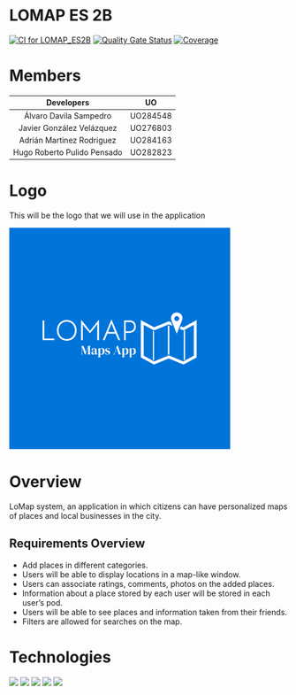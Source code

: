 # LOMAP ES 2B
[![CI for LOMAP_ES2B](https://github.com/Arquisoft/lomap_es2b/actions/workflows/lomap_es2b.yml/badge.svg)](https://github.com/Arquisoft/lomap_es2b/actions/workflows/lomap_es2b.yml)
[![Quality Gate Status](https://sonarcloud.io/api/project_badges/measure?project=Arquisoft_lomap_es2b&metric=alert_status)](https://sonarcloud.io/summary/new_code?id=Arquisoft_lomap_es2b)
[![Coverage](https://sonarcloud.io/api/project_badges/measure?project=Arquisoft_lomap_es2b&metric=coverage)](https://sonarcloud.io/summary/new_code?id=Arquisoft_lomap_es2b)

# Members
 |        Developers        |         UO        |
|:-----------------------------:|:------------------:|
|     Álvaro Davila Sampedro     | UO284548 |
|    Javier González Velázquez     | UO276803 | 
|  Adrián Martinez Rodriguez | UO284163 |
| Hugo Roberto Pulido Pensado| UO282823 |

# Logo
<p>
This will be the logo that we will use in the application
</p>
<img src="https://github.com/Arquisoft/lomap_es2b/blob/login-page/webapp/src/assets/img/logo-color.svg" height="400">

# Overview
LoMap system, an application in which citizens can have personalized maps of places and local businesses in the city.
## Requirements Overview
* Add places in different categories.
* Users will be able to display locations in a map-like window.
* Users can associate ratings, comments, photos on the added places.
* Information about a place stored by each user will be stored in each user’s pod.
* Users will be able to see places and information taken from their friends.
* Filters are allowed for searches on the map.

# Technologies

<p float="left">
<img src="https://blog.wildix.com/wp-content/uploads/2020/06/react-logo.jpg" height="100">
<img src="https://miro.medium.com/max/1200/0*RbmfNyhuBb8G3LWh.png" height="100">
<img src="https://miro.medium.com/max/365/1*Jr3NFSKTfQWRUyjblBSKeg.png" height="100">
<img src="http://www.cursosgis.com/wp-content/uploads/2017/11/logomapbox.png" height="100">
<img src="https://uploads-ssl.webflow.com/62d722f9cc456d1fb015d3e7/636ab9d11b3a3c638e8bbad7_opengraph.png" height="100">
</p>
